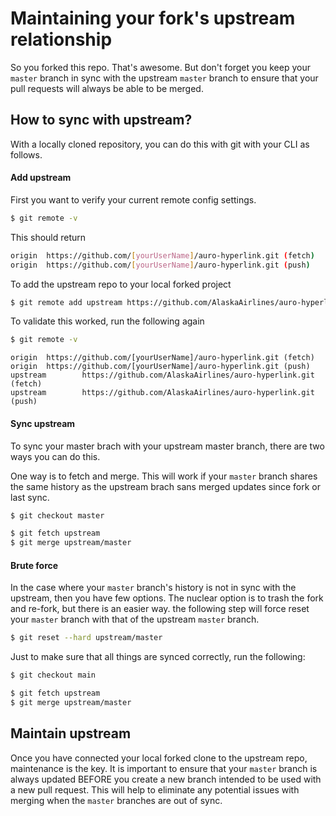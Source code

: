 # Maintaining your fork's upstream relationship

So you forked this repo. That's awesome. But don't forget you keep your `master` branch in sync with the upstream `master` branch to ensure that your pull requests will always be able to be merged.

## How to sync with upstream?

With a locally cloned repository, you can do this with git with your CLI as follows.

#### Add upstream

First you want to verify your current remote config settings.

```bash
$ git remote -v
```

This should return

```bash
origin  https://github.com/[yourUserName]/auro-hyperlink.git (fetch)
origin  https://github.com/[yourUserName]/auro-hyperlink.git (push)
```

To add the upstream repo to your local forked project

```bash
$ git remote add upstream https://github.com/AlaskaAirlines/auro-hyperlink.git
```

To validate this worked, run the following again

```bash
$ git remote -v
```

```
origin  https://github.com/[yourUserName]/auro-hyperlink.git (fetch)
origin  https://github.com/[yourUserName]/auro-hyperlink.git (push)
upstream        https://github.com/AlaskaAirlines/auro-hyperlink.git (fetch)
upstream        https://github.com/AlaskaAirlines/auro-hyperlink.git (push)
```

#### Sync upstream

To sync your master brach with your upstream master branch, there are two ways you can do this.

One way is to fetch and merge. This will work if your `master` branch shares the same history as the upstream brach sans merged updates since fork or last sync.

```bash
$ git checkout master

$ git fetch upstream
$ git merge upstream/master
```

#### Brute force

In the case where your `master` branch's history is not in sync with the upstream, then you have few options. The nuclear option is to trash the fork and re-fork, but there is an easier way. the following step will force reset your `master` branch with that of the upstream `master` branch.

```bash
$ git reset --hard upstream/master
```

Just to make sure that all things are synced correctly, run the following:

```bash
$ git checkout main

$ git fetch upstream
$ git merge upstream/master
```

## Maintain upstream

Once you have connected your local forked clone to the upstream repo, maintenance is the key. It is important to ensure that your `master` branch is always updated BEFORE you create a new branch intended to be used with a new pull request. This will help to eliminate any potential issues with merging when the `master` branches are out of sync.
